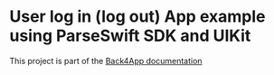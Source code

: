 # User log in (log out) App example using ParseSwift SDK and UIKit

This project is part of the [Back4App documentation](https://www.back4app.com/docs)
